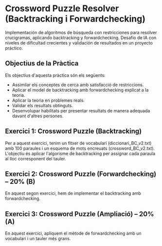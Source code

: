 # Crossword Puzzle Resolver (Backtracking i Forwardchecking)

Implementación de algoritmos de búsqueda con restricciones para resolver crucigramas, aplicando backtracking y forwardchecking. Desafío de IA con niveles de dificultad crecientes y validación de resultados en un proyecto práctico.

## Objectius de la Pràctica
Els objectius d'aquesta pràctica són els següents:

- Assimilar els conceptes de cerca amb satisfacció de restriccions.
- Aplicar el model de backtracking amb forwardchecking explicat a la teoria.
- Aplicar la teoria en problemes reals.
- Validar els resultats obtinguts.
- Desenvolupar habilitats per presentar resultats de manera adequada davant d'altres persones.

## Exercici 1: Crossword Puzzle (Backtracking)

Per a aquest exercici, tenim un fitxer de vocabulari (diccionari_BC_v2.txt) amb 100 paraules i un esquema de mots encreuats (crossword_BC_v2.txt). L'objectiu és aplicar l'algorisme de backtracking per assignar cada paraula al lloc corresponent del tauler.

## Exercici 2: Crossword Puzzle (Forwardchecking) – 20% (B)

En aquest segon exercici, hem de implementar el backtracking amb forwardchecking.

## Exercici 3: Crossword Puzzle (Ampliació) – 20% (A)

En aquest exercici, apliquem el mètode de forwardchecking amb un vocabulari i un tauler més grans.
